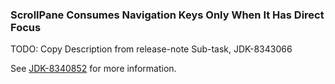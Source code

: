### ScrollPane Consumes Navigation Keys Only When It Has Direct Focus

TODO: Copy Description from release-note Sub-task, JDK-8343066

See [JDK-8340852](https://bugs.openjdk.org/browse/JDK-8340852) for more information.
